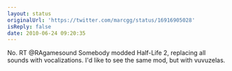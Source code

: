 ```yaml
---
layout: status
originalUrl: 'https://twitter.com/marcgg/status/16916905028'
isReply: false
date: 2010-06-24 09:20:35
---
```


No. RT @RAgamesound Somebody modded Half-Life 2, replacing all sounds with vocalizations. I'd like to see the same mod, but with vuvuzelas.

